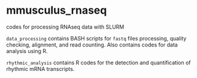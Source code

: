 # mmusculus_rnaseq
codes for processing RNAseq data with SLURM

`data_processing` contains BASH scripts for `fastq` files processing, quality checking, alignment, and read counting. Also contains codes for data analysis using R.

`rhythmic_analysis` contains R codes for the detection and quantification of rhythmic mRNA transcripts.
